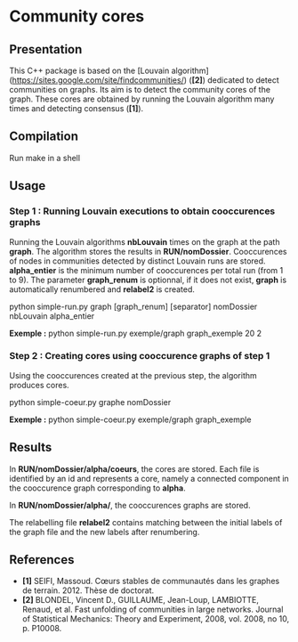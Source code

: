# Community cores

## Presentation

This C++ package is based on the [Louvain algorithm] (https://sites.google.com/site/findcommunities/) (**[2]**) dedicated to detect communities on graphs.
Its aim is to detect the community cores of the graph. These cores are obtained by running the Louvain algorithm many times and detecting consensus (**[1]**).

## Compilation

Run make in a shell

## Usage

### Step 1 : Running Louvain executions to obtain cooccurences graphs
Running the Louvain algorithms **nbLouvain** times on the graph at the path **graph**. The algorithm stores the results in **RUN/nomDossier**. Cooccurences of nodes in communities detected by distinct Louvain runs are stored. **alpha_entier** is the minimum number of cooccurences per total run (from 1 to 9). The parameter **graph_renum** is optionnal, if it does not exist, **graph** is automatically renumbered and **relabel2** is created. 

python simple-run.py graph [graph_renum] [separator] nomDossier nbLouvain alpha_entier

**Exemple :** python simple-run.py exemple/graph graph_exemple 20 2

### Step 2 : Creating cores using cooccurence graphs of step 1
Using the cooccurences created at the previous step, the algorithm produces cores.

python simple-coeur.py graphe nomDossier

**Exemple :** python simple-coeur.py exemple/graph graph_exemple

## Results

In **RUN/nomDossier/alpha/coeurs**, the cores are stored. Each file is identified by an id and represents a core, namely a connected component in the cooccurence graph corresponding to **alpha**.

In **RUN/nomDossier/alpha/**, the cooccurences graphs are stored.

The relabelling file **relabel2** contains matching between the initial labels of the graph file and the new labels after renumbering.

## References
* **[1]** SEIFI, Massoud. Cœurs stables de communautés dans les graphes de terrain. 2012. Thèse de doctorat.
* **[2]** BLONDEL, Vincent D., GUILLAUME, Jean-Loup, LAMBIOTTE, Renaud, et al. Fast unfolding of communities in large networks. Journal of Statistical Mechanics: Theory and Experiment, 2008, vol. 2008, no 10, p. P10008.
